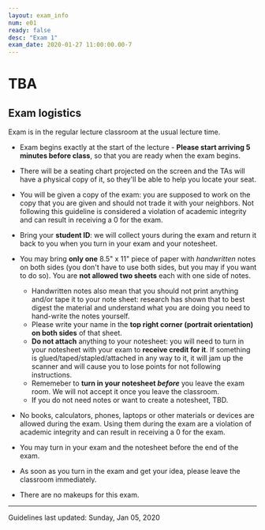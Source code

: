 ```yaml
---
layout: exam_info
num: e01
ready: false
desc: "Exam 1"
exam_date: 2020-01-27 11:00:00.00-7
---
```


# TBA

 ## Exam logistics

Exam is in the regular lecture classroom at the usual lecture time.
* Exam begins exactly at the start of the lecture - **Please start arriving 5 minutes before class**, so that you are ready when the exam begins. 

* There will be a seating chart projected on the screen and the TAs will have a physical copy of it, so they'll be able to help you locate your seat.

* You will be given a copy of the exam: you are supposed to work on the copy that you are given and should not trade it with your neighbors. Not following this guideline is considered a violation of academic integrity and can result in receiving a 0 for the exam.

* Bring your **student ID**: we will collect yours during the exam and return it back to you when you turn in your exam and your notesheet.

* You may bring **only one** 8.5" x 11" piece of paper with _handwritten_ notes on both sides (you don't have to use both sides, but you may if you want to do so). You are **not allowed two sheets** each with one side of notes.
  * Handwritten notes also mean that you should not print anything and/or tape it to your note sheet: research has shown that to best digest the material and understand what you are doing you need to hand-write the notes yourself. 
  * Please write your name in the **top right corner (portrait orientation) on both sides** of that sheet.
  * **Do not attach** anything to your notesheet: you will need to turn in your notesheet with your exam to **receive credit for it**. If something is glued/taped/stapled/attached in any way to it, it will jam up the scanner and will cause you to lose points for not following instructions.
  * Rememeber to **turn in your notesheet _before_** you leave the exam room. We will not accept it once you leave the classroom.
  * If you do not need notes or want to create a notesheet, TBD.

*    No books, calculators, phones, laptops or other materials or devices are allowed during the exam. Using them during the exam are a violation of academic integrity and can result in receiving a 0 for the exam.

* You may turn in your exam and the notesheet before the end of the exam.

* As soon as you turn in the exam and get your idea, please leave the classroom immediately.

*    There are no makeups for this exam.

* * *

Guidelines last updated: Sunday, Jan 05, 2020
